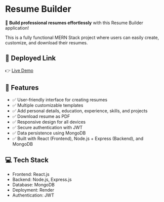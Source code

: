 # Resume Builder

🌟 **Build professional resumes effortlessly** with this Resume Builder application!  

This is a fully functional MERN Stack project where users can easily create, customize, and download their resumes.  

## 🚀 Deployed Link  
👉 [Live Demo](https://buildresume-frontend-tkm6.onrender.com)  

## 🎯 Features  
- ✅ User-friendly interface for creating resumes  
- ✅ Multiple customizable templates  
- ✅ Add personal details, education, experience, skills, and projects  
- ✅ Download resume as PDF  
- ✅ Responsive design for all devices  
- ✅ Secure authentication with JWT  
- ✅ Data persistence using MongoDB  
- ✅ Built with React (Frontend), Node.js + Express (Backend), and MongoDB  

## 💻 Tech Stack  
- Frontend: React.js  
- Backend: Node.js, Express.js  
- Database: MongoDB  
- Deployment: Render  
- Authentication: JWT
